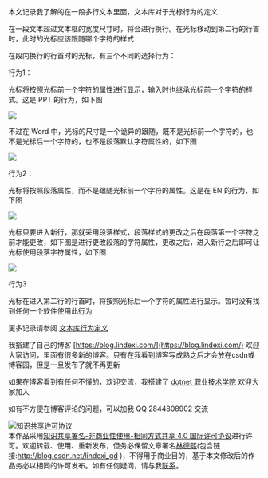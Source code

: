 
本文记录我了解的在一段多行文本里面，文本库对于光标行为的定义

<!--more-->


<!-- CreateTime:2023/2/15 16:57:33 -->

<!-- 发布 -->
<!-- 博客 -->

在一段文本超过文本框的宽度尺寸时，将会进行换行。在光标移动到第二行的行首时，此时的光标应该跟随哪个字符的样式

在段内换行的行首时的光标，有三个不同的选择行为：

行为1：

光标将按照光标前一个字符的属性进行显示，输入时也继承光标前一个字符的样式。这是 PPT 的行为，如下图

![](http://cdn.lindexi.site/lindexi%2F%25E8%25A1%258C%25E4%25B8%25BA%25E5%25AE%259A%25E4%25B9%25890.gif)

不过在 Word 中，光标的尺寸是一个诡异的跟随，既不是光标前一个字符的，也不是光标后一个字符的，也不是段落默认字符属性的，如下图

![](http://cdn.lindexi.site/lindexi%2F%25E8%25A1%258C%25E4%25B8%25BA%25E5%25AE%259A%25E4%25B9%25893.gif)

行为2：

光标将按照段落属性，而不是跟随光标前一个字符的属性。这是在 EN 的行为，如下图

![](http://cdn.lindexi.site/lindexi%2F%25E8%25A1%258C%25E4%25B8%25BA%25E5%25AE%259A%25E4%25B9%25891.gif)

光标只要进入新行，那就采用段落样式，段落样式的更改之后在段落第一个字符之前才能更改，如下图是进行更改段落的字符属性，更改之后，进入新行之后即可让光标使用段落字符属性，如下图

![](http://cdn.lindexi.site/lindexi%2F%25E8%25A1%258C%25E4%25B8%25BA%25E5%25AE%259A%25E4%25B9%25892.gif)

行为3：

光标在进入第二行的行首时，将按照光标后一个字符的属性进行显示。暂时没有找到任何一个软件使用此行为

更多记录请参阅 [文本库行为定义](https://github.com/lindexi/lindexi_gd/blob/5f26ee3da7b682d65482b0cea9d17b5188509c1a/LightTextEditorPlus/Docs/%E8%A1%8C%E4%B8%BA%E5%AE%9A%E4%B9%89.md)


我搭建了自己的博客 [https://blog.lindexi.com/](https://blog.lindexi.com/) 欢迎大家访问，里面有很多新的博客。只有在我看到博客写成熟之后才会放在csdn或博客园，但是一旦发布了就不再更新

如果在博客看到有任何不懂的，欢迎交流，我搭建了 [dotnet 职业技术学院](https://t.me/dotnet_campus) 欢迎大家加入

如有不方便在博客评论的问题，可以加我 QQ 2844808902 交流

<a rel="license" href="http://creativecommons.org/licenses/by-nc-sa/4.0/"><img alt="知识共享许可协议" style="border-width:0" src="https://licensebuttons.net/l/by-nc-sa/4.0/88x31.png" /></a><br />本作品采用<a rel="license" href="http://creativecommons.org/licenses/by-nc-sa/4.0/">知识共享署名-非商业性使用-相同方式共享 4.0 国际许可协议</a>进行许可。欢迎转载、使用、重新发布，但务必保留文章署名[林德熙](http://blog.csdn.net/lindexi_gd)(包含链接:http://blog.csdn.net/lindexi_gd )，不得用于商业目的，基于本文修改后的作品务必以相同的许可发布。如有任何疑问，请与我[联系](mailto:lindexi_gd@163.com)。